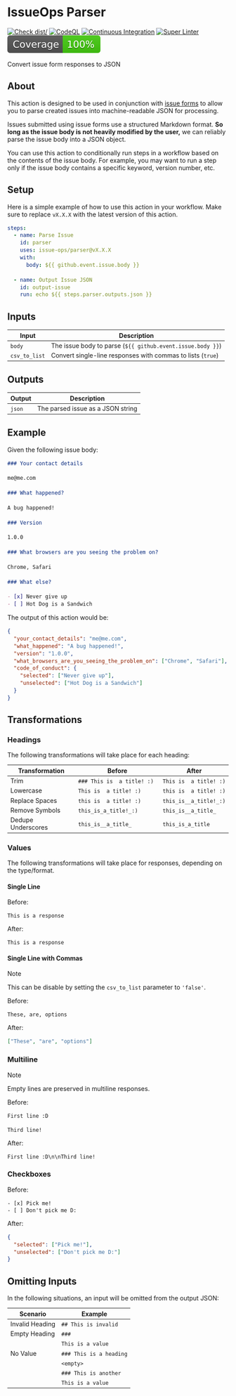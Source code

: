 # IssueOps Parser

[![Check dist/](https://github.com/issue-ops/parser/actions/workflows/check-dist.yml/badge.svg)](https://github.com/issue-ops/parser/actions/workflows/check-dist.yml)
[![CodeQL](https://github.com/issue-ops/parser/actions/workflows/codeql.yml/badge.svg)](https://github.com/issue-ops/parser/actions/workflows/codeql.yml)
[![Continuous Integration](https://github.com/issue-ops/parser/actions/workflows/continuous-integration.yml/badge.svg)](https://github.com/issue-ops/parser/actions/workflows/continuous-integration.yml)
[![Super Linter](https://github.com/issue-ops/parser/actions/workflows/super-linter.yml/badge.svg)](https://github.com/issue-ops/parser/actions/workflows/super-linter.yml)
[![Code Coverage](./badges/coverage.svg)](./badges/coverage.svg)

Convert issue form responses to JSON

## About

This action is designed to be used in conjunction with
[issue forms](https://docs.github.com/en/communities/using-templates-to-encourage-useful-issues-and-pull-requests/configuring-issue-templates-for-your-repository#creating-issue-forms)
to allow you to parse created issues into machine-readable JSON for processing.

Issues submitted using issue forms use a structured Markdown format. **So long
as the issue body is not heavily modified by the user,** we can reliably parse
the issue body into a JSON object.

You can use this action to conditionally run steps in a workflow based on the
contents of the issue body. For example, you may want to run a step only if the
issue body contains a specific keyword, version number, etc.

## Setup

Here is a simple example of how to use this action in your workflow. Make sure
to replace `vX.X.X` with the latest version of this action.

```yaml
steps:
  - name: Parse Issue
    id: parser
    uses: issue-ops/parser@vX.X.X
    with:
      body: ${{ github.event.issue.body }}

  - name: Output Issue JSON
    id: output-issue
    run: echo ${{ steps.parser.outputs.json }}
```

## Inputs

| Input         | Description                                                 |
| ------------- | ----------------------------------------------------------- |
| `body`        | The issue body to parse (`${{ github.event.issue.body }}`)  |
| `csv_to_list` | Convert single-line responses with commas to lists (`true`) |

## Outputs

| Output | Description                       |
| ------ | --------------------------------- |
| `json` | The parsed issue as a JSON string |

## Example

Given the following issue body:

```markdown
### Your contact details

me@me.com

### What happened?

A bug happened!

### Version

1.0.0

### What browsers are you seeing the problem on?

Chrome, Safari

### What else?

- [x] Never give up
- [ ] Hot Dog is a Sandwich
```

The output of this action would be:

```json
{
  "your_contact_details": "me@me.com",
  "what_happened": "A bug happened!",
  "version": "1.0.0",
  "what_browsers_are_you_seeing_the_problem_on": ["Chrome", "Safari"],
  "code_of_conduct": {
    "selected": ["Never give up"],
    "unselected": ["Hot Dog is a Sandwich"]
  }
}
```

## Transformations

### Headings

The following transformations will take place for each heading:

<!--markdownlint-disable-->

| Transformation     | Before                      | After                  |
| ------------------ | --------------------------- | ---------------------- |
| Trim               | `### This is  a title! :) ` | `This is  a title! :)` |
| Lowercase          | `This is  a title! :)`      | `this is  a title! :)` |
| Replace Spaces     | `this is  a title! :)`      | `this_is__a_title!_:)` |
| Remove Symbols     | `this_is_a_title!_:)`       | `this_is__a_title_`    |
| Dedupe Underscores | `this_is__a_title_`         | `this_is_a_title`      |

<!--markdownlint-enable-->

### Values

The following transformations will take place for responses, depending on the
type/format.

#### Single Line

Before:

```plain
This is a response
```

After:

```plain
This is a response
```

#### Single Line with Commas

> [!NOTE]
>
> This can be disable by setting the `csv_to_list` parameter to `'false'`.

Before:

```plain
These, are, options
```

After:

```json
["These", "are", "options"]
```

### Multiline

> [!NOTE]
>
> Empty lines are preserved in multiline responses.

Before:

```plain
First line :D

Third line!
```

After:

```plain
First line :D\n\nThird line!
```

### Checkboxes

Before:

```plain
- [x] Pick me!
- [ ] Don't pick me D:
```

After:

```json
{
  "selected": ["Pick me!"],
  "unselected": ["Don't pick me D:"]
}
```

## Omitting Inputs

In the following situations, an input will be omitted from the output JSON:

| Scenario        | Example                 |
| --------------- | ----------------------- |
| Invalid Heading | `## This is invalid`    |
| Empty Heading   | `###`                   |
|                 | `This is a value`       |
| No Value        | `### This is a heading` |
|                 | `<empty>`               |
|                 | `### This is another`   |
|                 | `This is a value`       |

